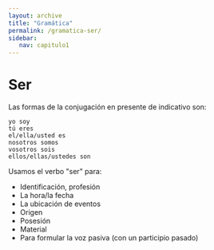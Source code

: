 ```yaml
---
layout: archive
title: "Gramática"
permalink: /gramatica-ser/
sidebar:
   nav: capitulo1
---
```

# Ser

Las formas de la conjugación en presente de indicativo son: 

```{r}
yo soy  
tú eres  
el/ella/usted es  
nosotros somos  
vosotros sois  
ellos/ellas/ustedes son  
```

Usamos el verbo "ser" para:
- Identificación, profesión 
- La hora/la fecha 
- La ubicación de eventos
- Origen
- Posesión
- Material	
- Para formular la voz pasiva (con un participio pasado)



